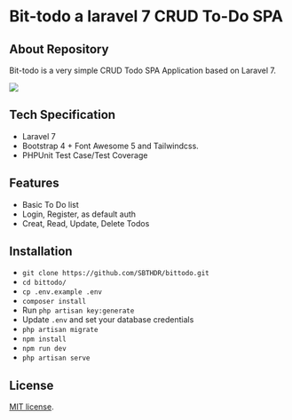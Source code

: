 
# Bit-todo a laravel 7 CRUD To-Do SPA

## About Repository

Bit-todo is a very simple CRUD Todo SPA Application based on Laravel 7.

<img src="https://i.imgur.com/2GIsreG.png">

## Tech Specification

- Laravel 7
- Bootstrap 4 + Font Awesome 5 and Tailwindcss.
- PHPUnit Test Case/Test Coverage

## Features

- Basic To Do list
- Login, Register, as default auth
- Creat, Read, Update, Delete Todos

## Installation

- `git clone https://github.com/SBTHDR/bittodo.git`
- `cd bittodo/`
- `cp .env.example .env`
- `composer install`
- Run `php artisan key:generate`
- Update `.env` and set your database credentials
- `php artisan migrate`
- `npm install`
- `npm run dev`
- `php artisan serve`

## License

[MIT license](https://opensource.org/licenses/MIT).